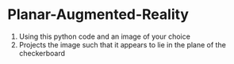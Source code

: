 # Planar-Augmented-Reality
1. Using this python code and an image of your choice 
2. Projects the image such that it appears to lie in the plane of the checkerboard
